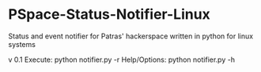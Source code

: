 PSpace-Status-Notifier-Linux
============================

Status and event notifier for Patras' hackerspace written in python for linux systems

v 0.1
Execute: python notifier.py -r
Help/Options: python notifier.py -h
